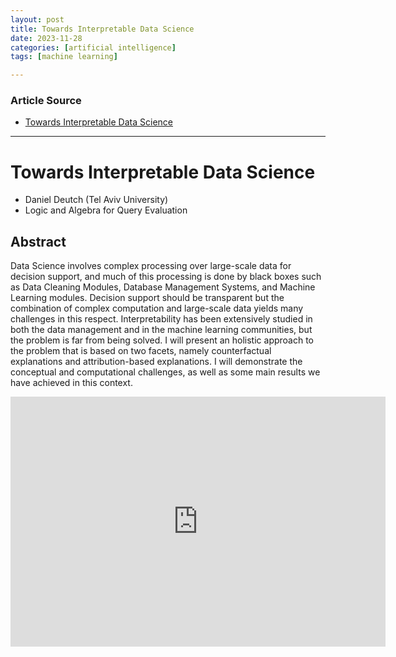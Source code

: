 ```yaml
---
layout: post
title: Towards Interpretable Data Science 
date: 2023-11-28
categories: [artificial intelligence]
tags: [machine learning]

---
```


### Article Source

* [Towards Interpretable Data Science](https://www.youtube.com/watch?v=Rh5GriiMC4Y)

---

# Towards Interpretable Data Science  

* Daniel Deutch (Tel Aviv University)
* Logic and Algebra for Query Evaluation

## Abstract

Data Science involves complex processing over large-scale data for decision support, and much of this processing is done by black boxes such as Data Cleaning Modules, Database Management Systems, and Machine Learning modules.  Decision support should be transparent but the combination of complex computation and large-scale data yields many challenges in this respect. Interpretability has been extensively studied in both the data management and in the machine learning communities, but the problem is far from being solved. I will present an holistic approach to the problem that is based on two facets, namely counterfactual explanations and attribution-based explanations. I will demonstrate the conceptual and computational challenges,  as well as some main results we have achieved in this context.

<iframe width="600" height="400" src="https://www.youtube.com/embed/Rh5GriiMC4Y?si=Ybx3Gx607IxdUq-k" title="YouTube video player" frameborder="0" allow="accelerometer; autoplay; clipboard-write; encrypted-media; gyroscope; picture-in-picture; web-share" allowfullscreen></iframe>